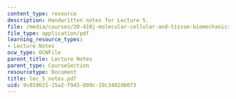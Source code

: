 ```yaml
---
content_type: resource
description: Handwritten notes for Lecture 5.
file: /media/courses/20-410j-molecular-cellular-and-tissue-biomechanics-be-410j-spring-2003/9c01062115a2f945809c19c3482d6073_lec_5_notes.pdf
file_type: application/pdf
learning_resource_types:
- Lecture Notes
ocw_type: OCWFile
parent_title: Lecture Notes
parent_type: CourseSection
resourcetype: Document
title: lec_5_notes.pdf
uid: 9c010621-15a2-f945-809c-19c3482d6073
---
```

